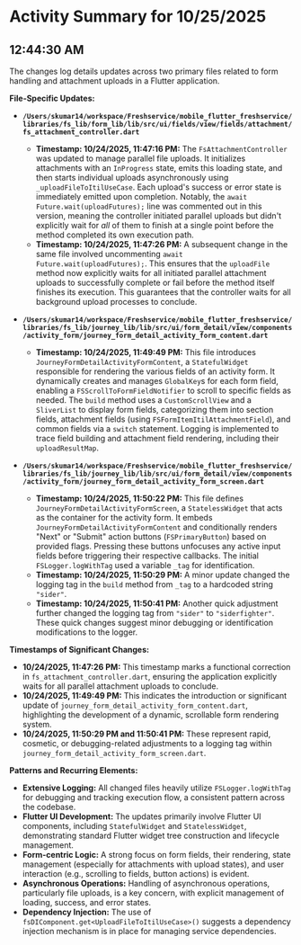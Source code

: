 # Activity Summary for 10/25/2025

## 12:44:30 AM
The changes log details updates across two primary files related to form handling and attachment uploads in a Flutter application.

**File-Specific Updates:**

*   **`/Users/skumar14/workspace/Freshservice/mobile_flutter_freshservice/libraries/fs_lib/form_lib/lib/src/ui/fields/view/fields/attachment/fs_attachment_controller.dart`**
    *   **Timestamp: 10/24/2025, 11:47:16 PM:** The `FsAttachmentController` was updated to manage parallel file uploads. It initializes attachments with an `InProgress` state, emits this loading state, and then starts individual uploads asynchronously using `_uploadFileToItilUseCase`. Each upload's success or error state is immediately emitted upon completion. Notably, the `await Future.wait(uploadFutures);` line was commented out in this version, meaning the controller initiated parallel uploads but didn't explicitly wait for *all* of them to finish at a single point before the method completed its own execution path.
    *   **Timestamp: 10/24/2025, 11:47:26 PM:** A subsequent change in the same file involved uncommenting `await Future.wait(uploadFutures);`. This ensures that the `uploadFile` method now explicitly waits for all initiated parallel attachment uploads to successfully complete or fail before the method itself finishes its execution. This guarantees that the controller waits for all background upload processes to conclude.

*   **`/Users/skumar14/workspace/Freshservice/mobile_flutter_freshservice/libraries/fs_lib/journey_lib/lib/src/ui/form_detail/view/components/activity_form/journey_form_detail_activity_form_content.dart`**
    *   **Timestamp: 10/24/2025, 11:49:49 PM:** This file introduces `JourneyFormDetailActivityFormContent`, a `StatefulWidget` responsible for rendering the various fields of an activity form. It dynamically creates and manages `GlobalKey`s for each form field, enabling a `FSScrollToFormFieldNotifier` to scroll to specific fields as needed. The `build` method uses a `CustomScrollView` and a `SliverList` to display form fields, categorizing them into section fields, attachment fields (using `FSFormItemItilAttachmentField`), and common fields via a `switch` statement. Logging is implemented to trace field building and attachment field rendering, including their `uploadResultMap`.

*   **`/Users/skumar14/workspace/Freshservice/mobile_flutter_freshservice/libraries/fs_lib/journey_lib/lib/src/ui/form_detail/view/components/activity_form/journey_form_detail_activity_form_screen.dart`**
    *   **Timestamp: 10/24/2025, 11:50:22 PM:** This file defines `JourneyFormDetailActivityFormScreen`, a `StatelessWidget` that acts as the container for the activity form. It embeds `JourneyFormDetailActivityFormContent` and conditionally renders "Next" or "Submit" action buttons (`FSPrimaryButton`) based on provided flags. Pressing these buttons unfocuses any active input fields before triggering their respective callbacks. The initial `FSLogger.logWithTag` used a variable `_tag` for identification.
    *   **Timestamp: 10/24/2025, 11:50:29 PM:** A minor update changed the logging tag in the `build` method from `_tag` to a hardcoded string `"sider"`.
    *   **Timestamp: 10/24/2025, 11:50:41 PM:** Another quick adjustment further changed the logging tag from `"sider"` to `"siderfighter"`. These quick changes suggest minor debugging or identification modifications to the logger.

**Timestamps of Significant Changes:**

*   **10/24/2025, 11:47:26 PM:** This timestamp marks a functional correction in `fs_attachment_controller.dart`, ensuring the application explicitly waits for all parallel attachment uploads to conclude.
*   **10/24/2025, 11:49:49 PM:** This indicates the introduction or significant update of `journey_form_detail_activity_form_content.dart`, highlighting the development of a dynamic, scrollable form rendering system.
*   **10/24/2025, 11:50:29 PM and 11:50:41 PM:** These represent rapid, cosmetic, or debugging-related adjustments to a logging tag within `journey_form_detail_activity_form_screen.dart`.

**Patterns and Recurring Elements:**

*   **Extensive Logging:** All changed files heavily utilize `FSLogger.logWithTag` for debugging and tracking execution flow, a consistent pattern across the codebase.
*   **Flutter UI Development:** The updates primarily involve Flutter UI components, including `StatefulWidget` and `StatelessWidget`, demonstrating standard Flutter widget tree construction and lifecycle management.
*   **Form-centric Logic:** A strong focus on form fields, their rendering, state management (especially for attachments with upload states), and user interaction (e.g., scrolling to fields, button actions) is evident.
*   **Asynchronous Operations:** Handling of asynchronous operations, particularly file uploads, is a key concern, with explicit management of loading, success, and error states.
*   **Dependency Injection:** The use of `fsDIComponent.get<UploadFileToItilUseCase>()` suggests a dependency injection mechanism is in place for managing service dependencies.